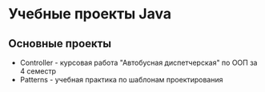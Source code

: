 # Учебные проекты Java
## Основные проекты
* Controller - курсовая работа "Автобусная диспетчерская" по ООП за 4 семестр
* Patterns - учебная практика по шаблонам проектирования
